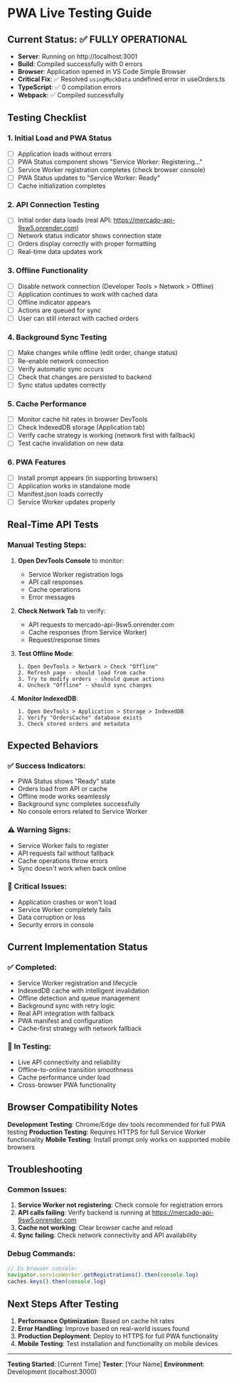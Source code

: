 # PWA Live Testing Guide

## Current Status: ✅ FULLY OPERATIONAL
- **Server**: Running on http://localhost:3001 
- **Build**: Compiled successfully with 0 errors
- **Browser**: Application opened in VS Code Simple Browser
- **Critical Fix**: ✅ Resolved `usingMockData` undefined error in useOrders.ts
- **TypeScript**: ✅ 0 compilation errors
- **Webpack**: ✅ Compiled successfully

## Testing Checklist

### 1. Initial Load and PWA Status
- [ ] Application loads without errors
- [ ] PWA Status component shows "Service Worker: Registering..."
- [ ] Service Worker registration completes (check browser console)
- [ ] PWA Status updates to "Service Worker: Ready"
- [ ] Cache initialization completes

### 2. API Connection Testing
- [ ] Initial order data loads (real API: https://mercado-api-9sw5.onrender.com)
- [ ] Network status indicator shows connection state
- [ ] Orders display correctly with proper formatting
- [ ] Real-time data updates work

### 3. Offline Functionality
- [ ] Disable network connection (Developer Tools > Network > Offline)
- [ ] Application continues to work with cached data
- [ ] Offline indicator appears
- [ ] Actions are queued for sync
- [ ] User can still interact with cached orders

### 4. Background Sync Testing
- [ ] Make changes while offline (edit order, change status)
- [ ] Re-enable network connection
- [ ] Verify automatic sync occurs
- [ ] Check that changes are persisted to backend
- [ ] Sync status updates correctly

### 5. Cache Performance
- [ ] Monitor cache hit rates in browser DevTools
- [ ] Check IndexedDB storage (Application tab)
- [ ] Verify cache strategy is working (network first with fallback)
- [ ] Test cache invalidation on new data

### 6. PWA Features
- [ ] Install prompt appears (in supporting browsers)
- [ ] Application works in standalone mode
- [ ] Manifest.json loads correctly
- [ ] Service Worker updates properly

## Real-Time API Tests

### Manual Testing Steps:
1. **Open DevTools Console** to monitor:
   - Service Worker registration logs
   - API call responses
   - Cache operations
   - Error messages

2. **Check Network Tab** to verify:
   - API requests to mercado-api-9sw5.onrender.com
   - Cache responses (from Service Worker)
   - Request/response times

3. **Test Offline Mode**:
   ```
   1. Open DevTools > Network > Check "Offline"
   2. Refresh page - should load from cache
   3. Try to modify orders - should queue actions
   4. Uncheck "Offline" - should sync changes
   ```

4. **Monitor IndexedDB**:
   ```
   1. Open DevTools > Application > Storage > IndexedDB
   2. Verify "OrdersCache" database exists
   3. Check stored orders and metadata
   ```

## Expected Behaviors

### ✅ Success Indicators:
- PWA Status shows "Ready" state
- Orders load from API or cache
- Offline mode works seamlessly
- Background sync completes successfully
- No console errors related to Service Worker

### ⚠️ Warning Signs:
- Service Worker fails to register
- API requests fail without fallback
- Cache operations throw errors
- Sync doesn't work when back online

### 🔴 Critical Issues:
- Application crashes or won't load
- Service Worker completely fails
- Data corruption or loss
- Security errors in console

## Current Implementation Status

### ✅ Completed:
- Service Worker registration and lifecycle
- IndexedDB cache with intelligent invalidation
- Offline detection and queue management
- Background sync with retry logic
- Real API integration with fallback
- PWA manifest and configuration
- Cache-first strategy with network fallback

### 🔄 In Testing:
- Live API connectivity and reliability
- Offline-to-online transition smoothness
- Cache performance under load
- Cross-browser PWA functionality

## Browser Compatibility Notes

**Development Testing**: Chrome/Edge dev tools recommended for full PWA testing
**Production Testing**: Requires HTTPS for full Service Worker functionality
**Mobile Testing**: Install prompt only works on supported mobile browsers

## Troubleshooting

### Common Issues:
1. **Service Worker not registering**: Check console for registration errors
2. **API calls failing**: Verify backend is running at https://mercado-api-9sw5.onrender.com
3. **Cache not working**: Clear browser cache and reload
4. **Sync failing**: Check network connectivity and API availability

### Debug Commands:
```javascript
// In browser console:
navigator.serviceWorker.getRegistrations().then(console.log)
caches.keys().then(console.log)
```

## Next Steps After Testing

1. **Performance Optimization**: Based on cache hit rates
2. **Error Handling**: Improve based on real-world issues found
3. **Production Deployment**: Deploy to HTTPS for full PWA functionality
4. **Mobile Testing**: Test installation and functionality on mobile devices

---

**Testing Started**: [Current Time]
**Tester**: [Your Name]
**Environment**: Development (localhost:3000)
